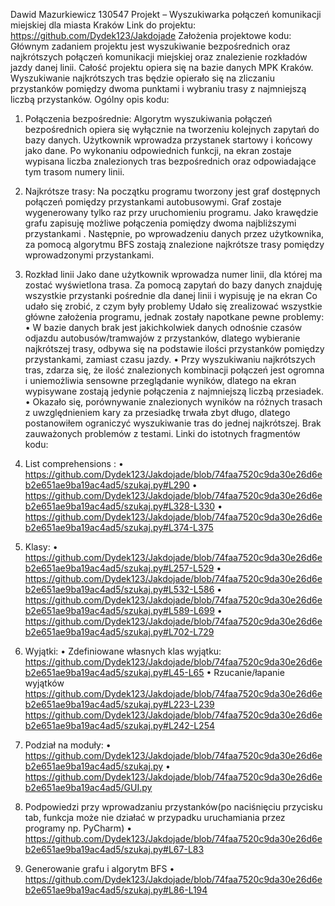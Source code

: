 Dawid Mazurkiewicz 130547
Projekt – Wyszukiwarka połączeń komunikacji miejskiej dla miasta Kraków
Link do projektu: https://github.com/Dydek123/Jakdojade
Założenia projektowe kodu:
Głównym zadaniem projektu jest wyszukiwanie bezpośrednich oraz najkrótszych połączeń komunikacji miejskiej oraz znalezienie rozkładów jazdy danej linii. Całość projektu opiera się na bazie danych MPK Kraków. Wyszukiwanie najkrótszych tras będzie opierało się na zliczaniu przystanków pomiędzy dwoma punktami i wybraniu trasy z najmniejszą liczbą przystanków.
Ogólny opis kodu:
1.	Połączenia bezpośrednie:
Algorytm wyszukiwania połączeń bezpośrednich opiera się wyłącznie na tworzeniu kolejnych zapytań do bazy danych. Użytkownik wprowadza przystanek startowy i końcowy jako dane. Po wykonaniu odpowiednich funkcji, na ekran zostaje wypisana liczba znalezionych tras bezpośrednich oraz odpowiadające tym trasom numery linii.

2.	Najkrótsze trasy:
Na początku programu tworzony jest graf dostępnych połączeń pomiędzy przystankami autobusowymi. Graf zostaje wygenerowany tylko raz przy uruchomieniu programu. Jako krawędzie grafu zapisuję możliwe połączenia pomiędzy dwoma najbliższymi przystankami . Następnie, po wprowadzeniu  danych przez użytkownika, za pomocą algorytmu BFS zostają znalezione najkrótsze trasy pomiędzy wprowadzonymi przystankami.

3.	Rozkład linii
Jako dane użytkownik wprowadza numer linii, dla której ma zostać wyświetlona trasa. Za pomocą zapytań do bazy danych znajduję wszystkie przystanki pośrednie dla danej linii i wypisuję je na ekran
Co udało się zrobić, z czym były problemy
	Udało się zrealizować wszystkie główne założenia programu, jednak zostały napotkane pewne problemy:
•	W bazie danych brak jest jakichkolwiek danych odnośnie czasów odjazdu autobusów/tramwajów z przystanków, dlatego wybieranie najkrótszej trasy, odbywa się na podstawie ilości przystanków pomiędzy przystankami, zamiast czasu jazdy.
•	Przy wyszukiwaniu najkrótszych tras, zdarza się, że ilość znalezionych kombinacji połączeń jest ogromna i uniemożliwia sensowne przeglądanie wyników, dlatego na ekran wypisywane zostają jedynie połączenia z najmniejszą liczbą przesiadek.
•	Okazało się, porównywanie znalezionych wyników na różnych trasach z uwzględnieniem kary za przesiadkę trwała zbyt długo, dlatego postanowiłem ograniczyć wyszukiwanie tras do jednej najkrótszej.
Brak zauważonych problemów z testami. 
Linki do istotnych fragmentów kodu:
1.	List comprehensions :
•	https://github.com/Dydek123/Jakdojade/blob/74faa7520c9da30e26d6eb2e651ae9ba19ac4ad5/szukaj.py#L290
•	https://github.com/Dydek123/Jakdojade/blob/74faa7520c9da30e26d6eb2e651ae9ba19ac4ad5/szukaj.py#L328-L330
•	https://github.com/Dydek123/Jakdojade/blob/74faa7520c9da30e26d6eb2e651ae9ba19ac4ad5/szukaj.py#L374-L375

2.	Klasy:
•	https://github.com/Dydek123/Jakdojade/blob/74faa7520c9da30e26d6eb2e651ae9ba19ac4ad5/szukaj.py#L257-L529
•	https://github.com/Dydek123/Jakdojade/blob/74faa7520c9da30e26d6eb2e651ae9ba19ac4ad5/szukaj.py#L532-L586
•	https://github.com/Dydek123/Jakdojade/blob/74faa7520c9da30e26d6eb2e651ae9ba19ac4ad5/szukaj.py#L589-L699
•	https://github.com/Dydek123/Jakdojade/blob/74faa7520c9da30e26d6eb2e651ae9ba19ac4ad5/szukaj.py#L702-L729
3.	Wyjątki:
•	Zdefiniowane własnych klas wyjątku:
https://github.com/Dydek123/Jakdojade/blob/74faa7520c9da30e26d6eb2e651ae9ba19ac4ad5/szukaj.py#L45-L65
•	Rzucanie/łapanie wyjątków
https://github.com/Dydek123/Jakdojade/blob/74faa7520c9da30e26d6eb2e651ae9ba19ac4ad5/szukaj.py#L223-L239
https://github.com/Dydek123/Jakdojade/blob/74faa7520c9da30e26d6eb2e651ae9ba19ac4ad5/szukaj.py#L242-L254
4.	Podział na moduły:
•	https://github.com/Dydek123/Jakdojade/blob/74faa7520c9da30e26d6eb2e651ae9ba19ac4ad5/szukaj.py
•	https://github.com/Dydek123/Jakdojade/blob/74faa7520c9da30e26d6eb2e651ae9ba19ac4ad5/GUI.py
5.	Podpowiedzi przy wprowadzaniu przystanków(po naciśnięciu przycisku tab, funkcja może nie działać w przypadku uruchamiania przez programy np. PyCharm)
•	https://github.com/Dydek123/Jakdojade/blob/74faa7520c9da30e26d6eb2e651ae9ba19ac4ad5/szukaj.py#L67-L83
6.	Generowanie grafu i algorytm BFS
•	https://github.com/Dydek123/Jakdojade/blob/74faa7520c9da30e26d6eb2e651ae9ba19ac4ad5/szukaj.py#L86-L194

